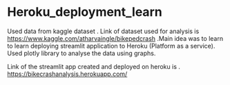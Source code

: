 # Heroku_deployment_learn

Used data from kaggle dataset .
Link of dataset used for analysis is https://www.kaggle.com/atharvaingle/bikepedcrash .Main idea was to learn to learn deploying streamlit application to Heroku (Platform as a service).
Used plotly library to analyse the data using graphs. 


Link of the streamlit app created and deployed on heroku is .  https://bikecrashanalysis.herokuapp.com/ 
